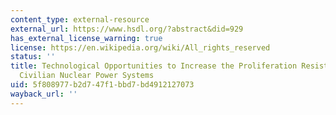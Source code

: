 ```yaml
---
content_type: external-resource
external_url: https://www.hsdl.org/?abstract&did=929
has_external_license_warning: true
license: https://en.wikipedia.org/wiki/All_rights_reserved
status: ''
title: Technological Opportunities to Increase the Proliferation Resistance of Global
  Civilian Nuclear Power Systems
uid: 5f808977-b2d7-47f1-bbd7-bd4912127073
wayback_url: ''
---
```

